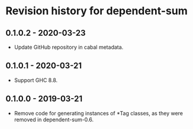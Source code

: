 # Revision history for dependent-sum

## 0.1.0.2 - 2020-03-23

* Update GitHub repository in cabal metadata.

## 0.1.0.1 - 2020-03-21

* Support GHC 8.8.

## 0.1.0.0 - 2019-03-21

* Remove code for generating instances of *Tag classes, as they were removed in dependent-sum-0.6.
